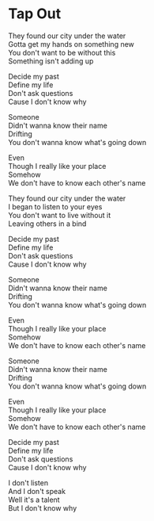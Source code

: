 # Tap Out  

They found our city under the water  
Gotta get my hands on something new  
You don't want to be without this  
Something isn't adding up  

Decide my past  
Define my life  
Don't ask questions  
Cause I don't know why  

Someone  
Didn't wanna know their name  
Drifting  
You don't wanna know what's going down  

Even  
Though I really like your place  
Somehow  
We don't have to know each other's name  

They found our city under the water  
I began to listen to your eyes  
You don't want to live without it  
Leaving others in a bind  

Decide my past  
Define my life  
Don't ask questions  
Cause I don't know why  

Someone  
Didn't wanna know their name  
Drifting  
You don't wanna know what's going down  

Even  
Though I really like your place  
Somehow  
We don't have to know each other's name  

Someone  
Didn't wanna know their name  
Drifting  
You don't wanna know what's going down  

Even  
Though I really like your place  
Somehow  
We don't have to know each other's name  

Decide my past  
Define my life  
Don't ask questions  
Cause I don't know why  

I don't listen  
And I don't speak  
Well it's a talent  
But I don't know why  
